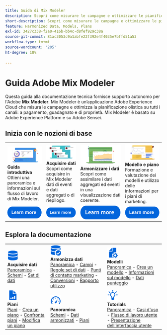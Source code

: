 ```yaml
---
title: Guida di Mix Modeler
description: Scopri come misurare le campagne e ottimizzare le pianificazioni in modo olistico su tutti i canali con Mix Modeler.
short-description: Scopri come misurare le campagne e ottimizzare le pianificazioni in modo olistico su tutti i canali con Mix Modeler.
feature: Harmonized Data, Models, Plans
exl-id: 3427c338-f2a0-416b-bb4c-d8fef929c38a
source-git-commit: 81ac3053c9a1abfe22f392e4f4035e7bffd51a53
workflow-type: tm+mt
source-wordcount: '205'
ht-degree: 18%

---
```


# Guida Adobe Mix Modeler

Questa guida alla documentazione tecnica fornisce supporto autonomo per l&#39;Adobe **Mix Modeler**. Mix Modeler è un’applicazione Adobe Experience Cloud che misura le campagne e ottimizza la pianificazione olistica su tutti i canali: a pagamento, guadagnato e di proprietà. Mix Modeler è basato su Adobe Experience Platform e su Adobe Sensei.

## Inizia con le nozioni di base

<table style="table-layout:fixed">
  <tr style="border: 0;">
    <td>
    <a href="/help/get-started/about.md"><img src="assets/whatis-mm.png"></a>
    <div><strong>Guida introduttiva</strong><br/>Ottieni una panoramica e informazioni sul flusso di lavoro di Mix Modeler.</div>
    </td>
    <td>
    <a href="/help/ingest-data/overview.md"><img src="assets/data-ingestion-mm.png"></a>
    <div><strong>Acquisire dati</strong><br/>Scopri come acquisire in Mix Modeler dati di eventi e dati aggregati o di riepilogo.</div>
    </td>
    <td>
    <a href="/help/harmonize-data/overview.md"><img src="assets/plan-mm.png"/></a>
    <div><strong>Armonizzare i dati</strong><br/>Scopri come assimilare i dati aggregati ed eventi in una visualizzazione dati coerente. 
    </div>
    </td>
    <td>
    <a href="/help/models/overview.md"><img src="assets/models-mm.png"></a>
    <div><strong>Modello e piano</strong><br/>Formazione e valutazione dei modelli e utilizzo delle informazioni per i piani di marketing.</div>
    </td>
  </tr>
  <tr style="border: 0;">
    <td align="center"><a href="/help/get-started/about.md"><img src="assets/learn-more-button.svg"></a></td>
    <td align="center"><a href="/help/ingest-data/overview.md"><img src="assets/learn-more-button.svg"></a></td>
    <td align="center"><a href="/help/harmonize-data/overview.md"><img src="assets/learn-more-button.svg"></a></td>
    <td align="center"><a href="/help/models/overview.md"><img src="assets/learn-more-button.svg"></a></td>
    </tr>
</table>


## Esplora la documentazione

<table style="table-layout:auto">
  <tr style="border: 0;">
    <td>
      <img src="assets/Data.svg" width="35px"><br/>
      <strong>Acquisire dati</strong><br/><a href="/help/ingest-data/overview.md">Panoramica</a> - <a href="/help/ingest-data/schemas.md">Schemi</a> - <a href="/help/ingest-data/datasets.md">Set di dati</a> 
    </td>
    <td>
      <img src="assets/DataCheck.svg" width="35px"><br/>
      <strong>Armonizza dati</strong><br/><a href="/help/harmonize-data/overview.md">Panoramica</a> - <a href="/help/harmonize-data/fields.md">Campi</a> - <a href="/help/harmonize-data/dataset-rules.md">Regole set di dati</a> - <a href="/help/harmonize-data/marketing-touchpoints.md">Punti di contatto marketing</a> - <a href="/help/harmonize-data/conversions.md">Conversioni</a> - <a href="/help/harmonize-data/usage-report.md">Rapporto utilizzo</a>  
    </td>
    <td>
      <img src="assets/FileGear.svg" width="35px"><br/>
      <strong>Modelli</strong><br/><a href="/help/models/overview.md">Panoramica</a> - <a href="/help/models/create.md">Crea un modello</a> - <a href="/help/models/insights.md">Informazioni sul modello</a> - <a href="/help/models/scoring-data.md">Dati punteggio</a>
    </td>
  </tr>
  <tr style="border: 0;">
    <td>
      <img src="assets/FileChart.svg" width="35px"><br/>
      <strong>Piani</strong><br/><a href="/help/plans/overview.md">Piani</a> - <a href="/help/plans/create.md">Crea un piano</a> - <a href="/help/plans/compare.md">Confronta piani</a> - <a href="/help/plans/edit.md">Modifica un piano</a>
    </td>
    <td>
      <img src="assets/Dashboard.svg" width="35px"><br/>
      <strong>Panoramica</strong><br/><a href="/help/dashboard/overview.md">Schemi</a> - <a href="/help/dashboard/harmonized-data.md">Dati armonizzati</a> - <a href="/help/dashboard/plans.md">Piani</a>
    </td>
        <td>
      <img src="assets/Learn.svg" width="35px"><br/>
      <strong>Tutorials</strong><br/><a href="https://experienceleague.adobe.com/docs/mix-modeler-learn/tutorials/overview.html?lang=en">Panoramica</a> - <a href="https://experienceleague.adobe.com/docs/mix-modeler-learn/tutorials/intro/use-cases.html?lang=en">Casi d'uso</a> - <a href="https://experienceleague.adobe.com/docs/mix-modeler-learn/tutorials/intro/user-workflow.html?lang=en">Flusso di lavoro utente</a> - <a href="https://experienceleague.adobe.com/docs/mix-modeler-learn/tutorials/intro/user-interface-tour.html?lang=en">Presentazione dell'interfaccia utente</a>
    </td>
  </tr>
</table>

